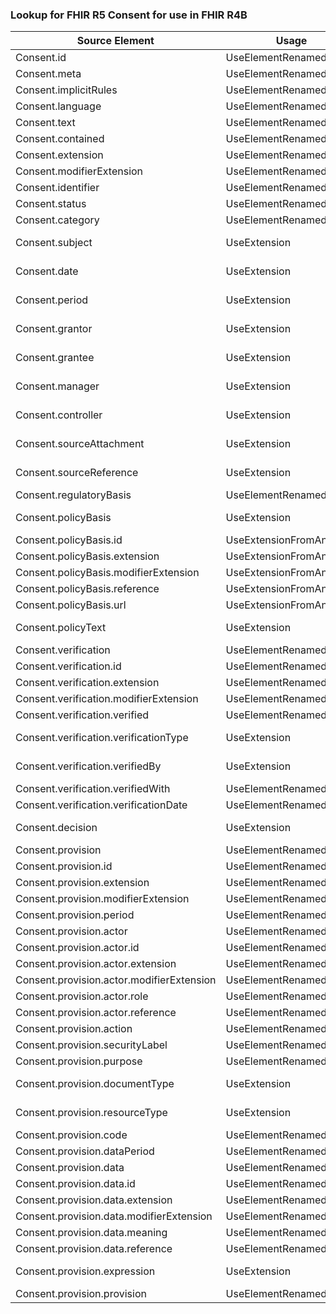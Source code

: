 ### Lookup for FHIR R5 Consent for use in FHIR R4B

| Source Element | Usage | Target |
| -------------- | ----- | ------ |
| Consent.id | UseElementRenamed | Consent.id |
| Consent.meta | UseElementRenamed | Consent.meta |
| Consent.implicitRules | UseElementRenamed | Consent.implicitRules |
| Consent.language | UseElementRenamed | Consent.language |
| Consent.text | UseElementRenamed | Consent.text |
| Consent.contained | UseElementRenamed | Consent.contained |
| Consent.extension | UseElementRenamed | Consent.extension |
| Consent.modifierExtension | UseElementRenamed | Consent.modifierExtension |
| Consent.identifier | UseElementRenamed | Consent.identifier |
| Consent.status | UseElementRenamed | Consent.status |
| Consent.category | UseElementRenamed | Consent.category |
| Consent.subject | UseExtension | http://hl7.org/fhir/5.0/StructureDefinition/extension-Consent.subject |
| Consent.date | UseExtension | http://hl7.org/fhir/5.0/StructureDefinition/extension-Consent.date |
| Consent.period | UseExtension | http://hl7.org/fhir/5.0/StructureDefinition/extension-Consent.period |
| Consent.grantor | UseExtension | http://hl7.org/fhir/5.0/StructureDefinition/extension-Consent.grantor |
| Consent.grantee | UseExtension | http://hl7.org/fhir/5.0/StructureDefinition/extension-Consent.grantee |
| Consent.manager | UseExtension | http://hl7.org/fhir/5.0/StructureDefinition/extension-Consent.manager |
| Consent.controller | UseExtension | http://hl7.org/fhir/5.0/StructureDefinition/extension-Consent.controller |
| Consent.sourceAttachment | UseExtension | http://hl7.org/fhir/5.0/StructureDefinition/extension-Consent.sourceAttachment |
| Consent.sourceReference | UseExtension | http://hl7.org/fhir/5.0/StructureDefinition/extension-Consent.sourceReference |
| Consent.regulatoryBasis | UseElementRenamed | Consent.policyRule |
| Consent.policyBasis | UseExtension | http://hl7.org/fhir/5.0/StructureDefinition/extension-Consent.policyBasis |
| Consent.policyBasis.id | UseExtensionFromAncestor | - |
| Consent.policyBasis.extension | UseExtensionFromAncestor | - |
| Consent.policyBasis.modifierExtension | UseExtensionFromAncestor | - |
| Consent.policyBasis.reference | UseExtensionFromAncestor | - |
| Consent.policyBasis.url | UseExtensionFromAncestor | - |
| Consent.policyText | UseExtension | http://hl7.org/fhir/5.0/StructureDefinition/extension-Consent.policyText |
| Consent.verification | UseElementRenamed | Consent.verification |
| Consent.verification.id | UseElementRenamed | Consent.verification.id |
| Consent.verification.extension | UseElementRenamed | Consent.verification.extension |
| Consent.verification.modifierExtension | UseElementRenamed | Consent.verification.modifierExtension |
| Consent.verification.verified | UseElementRenamed | Consent.verification.verified |
| Consent.verification.verificationType | UseExtension | http://hl7.org/fhir/5.0/StructureDefinition/extension-Consent.verification.verificationType |
| Consent.verification.verifiedBy | UseExtension | http://hl7.org/fhir/5.0/StructureDefinition/extension-Consent.verification.verifiedBy |
| Consent.verification.verifiedWith | UseElementRenamed | Consent.verification.verifiedWith |
| Consent.verification.verificationDate | UseElementRenamed | Consent.verification.verificationDate |
| Consent.decision | UseExtension | http://hl7.org/fhir/5.0/StructureDefinition/extension-Consent.decision |
| Consent.provision | UseElementRenamed | Consent.provision |
| Consent.provision.id | UseElementRenamed | Consent.provision.id |
| Consent.provision.extension | UseElementRenamed | Consent.provision.extension |
| Consent.provision.modifierExtension | UseElementRenamed | Consent.provision.modifierExtension |
| Consent.provision.period | UseElementRenamed | Consent.provision.period |
| Consent.provision.actor | UseElementRenamed | Consent.provision.actor |
| Consent.provision.actor.id | UseElementRenamed | Consent.provision.actor.id |
| Consent.provision.actor.extension | UseElementRenamed | Consent.provision.actor.extension |
| Consent.provision.actor.modifierExtension | UseElementRenamed | Consent.provision.actor.modifierExtension |
| Consent.provision.actor.role | UseElementRenamed | Consent.provision.actor.role |
| Consent.provision.actor.reference | UseElementRenamed | Consent.provision.actor.reference |
| Consent.provision.action | UseElementRenamed | Consent.provision.action |
| Consent.provision.securityLabel | UseElementRenamed | Consent.provision.securityLabel |
| Consent.provision.purpose | UseElementRenamed | Consent.provision.purpose |
| Consent.provision.documentType | UseExtension | http://hl7.org/fhir/5.0/StructureDefinition/extension-Consent.provision.documentType |
| Consent.provision.resourceType | UseExtension | http://hl7.org/fhir/5.0/StructureDefinition/extension-Consent.provision.resourceType |
| Consent.provision.code | UseElementRenamed | Consent.provision.code |
| Consent.provision.dataPeriod | UseElementRenamed | Consent.provision.dataPeriod |
| Consent.provision.data | UseElementRenamed | Consent.provision.data |
| Consent.provision.data.id | UseElementRenamed | Consent.provision.data.id |
| Consent.provision.data.extension | UseElementRenamed | Consent.provision.data.extension |
| Consent.provision.data.modifierExtension | UseElementRenamed | Consent.provision.data.modifierExtension |
| Consent.provision.data.meaning | UseElementRenamed | Consent.provision.data.meaning |
| Consent.provision.data.reference | UseElementRenamed | Consent.provision.data.reference |
| Consent.provision.expression | UseExtension | http://hl7.org/fhir/5.0/StructureDefinition/extension-Consent.provision.expression |
| Consent.provision.provision | UseElementRenamed | Consent.provision.provision |
